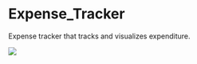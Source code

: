 # Expense_Tracker

Expense tracker that tracks and visualizes expenditure. 

![](https://github.com/[YashM8]/[Expense_Tracker_]/blob/[branch]/screenshot.png?raw=true)
